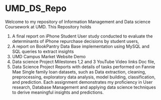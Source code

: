 # UMD_DS_Repo
Welcome to my repository of Information Management and Data science Coursework at UMD. This Repository holds
1. A final report on iPhone Student User study conducted to evaluate the determinants of iPhone repurchase decisions by student users,
2. A report on BookPantry Data Base implementation using MySQL and SQL queries to extract insights
3. UMD Campus Market Website Demo
4. Data science Project Milestones 1,2 and 3 YouTube Video links Doc file,
5. Data Science Project Reports with details of tasks performed on Fannie Mae Single family loan datasets, such as Data extraction, cleaning, preprocessing, exploratory data analysis, model building, classification, and prediction.
Each assignment demonstrates my proficiency in User research, Database Management and applying data science techniques to derive meaningful insights and predictions.

